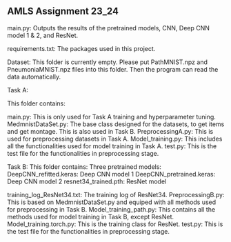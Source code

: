 ## AMLS Assignment 23_24




main.py: Outputs the results of the pretrained models, CNN, Deep CNN model 1 & 2, and ResNet.

requirements.txt: The packages used in this project.

Dataset:
This folder is currently empty. Please put PathMNIST.npz and PneumoniaMNIST.npz files into this folder. Then the program can read the data automatically.

Task A:

This folder contains:

  main.py: This is only used for Task A training and hyperparameter tuning.
  MedmnistDataSet.py: The base class designed for the datasets, to get items and get montage. This is also used in Task B.
  PreprocessingA.py: This is used for preprocessing datasets in Task A.
  Model_training.py: This includes all the functionalities used for model training in Task A.
  test.py: This is the test file for the functionalities in preprocessing stage.

Task B:
This folder contains:
  Three pretrained models:
    DeepCNN_refitted.keras: Deep CNN model 1
    DeepCNN_pretrained.keras: Deep CNN model 2
    resnet34_trained.pth: ResNet model
    
  training_log_ResNet34.txt: The training log of ResNet34.
  PreprocessingB.py: This is based on MedmnistDataSet.py and equiped with all methods used for preprocessing in Task B.
  Model_training_path.py: This contains all the methods used for model training in Task B, except ResNet.
  Model_training.torch.py: This is the training class for ResNet.
  test.py: This is the test file for the functionalities in preprocessing stage.

    
  
